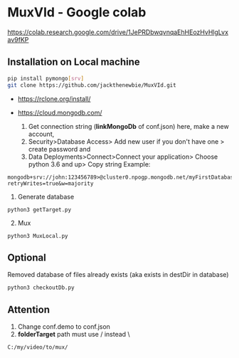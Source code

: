 # MuxVId - Google colab
https://colab.research.google.com/drive/1JePRDbwqvnqaEhHEozHvHlgLvxav9fKP

## Installation on Local machine
```bash
pip install pymongo[srv]
git clone https://github.com/jackthenewbie/MuxVId.git
```
- https://rclone.org/install/

- https://cloud.mongodb.com/ 
  1. Get connection string (**linkMongoDb** of conf.json) here, make a new account,
  2. Security>Database Access> Add new user if you don't have one > create password
  and
  3. Data Deployments>Connect>Connect your application> Choose python 3.6 and up> Copy string
Example:
```
mongodb+srv://john:123456789>@cluster0.npogp.mongodb.net/myFirstDatabase?retryWrites=true&w=majority
```
1. Generate database
```
python3 getTarget.py
```
2. Mux
```
python3 MuxLocal.py
```
## Optional
Removed database of files already exists (aka exists in destDir in database)
```
python3 checkoutDb.py
```
## Attention
1. Change conf.demo to conf.json
2. **folderTarget** path must use / instead \
```
C:/my/video/to/mux/
```
